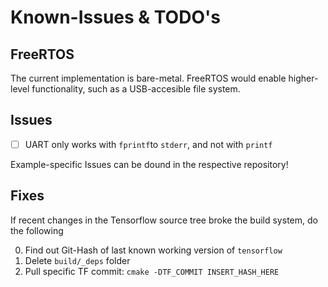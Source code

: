 # Known-Issues & TODO's

## FreeRTOS
The current implementation is bare-metal. FreeRTOS would enable higher-level functionality, such as a USB-accesible file system.

## Issues
- [ ] UART only works with `fprintf`to `stderr`, and not with `printf`

Example-specific Issues can be dound in the respective repository!

## Fixes

If recent changes in the Tensorflow source tree broke the build system, do the following

0. Find out Git-Hash of last known working version of `tensorflow`
1. Delete `build/_deps` folder
1. Pull specific TF commit: `cmake -DTF_COMMIT INSERT_HASH_HERE` 
